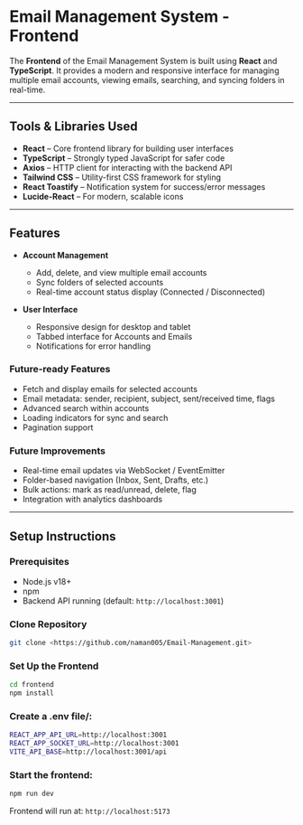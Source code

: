 # Email Management System - Frontend

The **Frontend** of the Email Management System is built using **React** and **TypeScript**. It provides a modern and responsive interface for managing multiple email accounts, viewing emails, searching, and syncing folders in real-time.

---


## Tools & Libraries Used

- **React** – Core frontend library for building user interfaces  
- **TypeScript** – Strongly typed JavaScript for safer code  
- **Axios** – HTTP client for interacting with the backend API  
- **Tailwind CSS** – Utility-first CSS framework for styling  
- **React Toastify** – Notification system for success/error messages  
- **Lucide-React** – For modern, scalable icons  
---

## Features

- **Account Management**
  - Add, delete, and view multiple email accounts
  - Sync folders of selected accounts
  - Real-time account status display (Connected / Disconnected)
  
- **User Interface**
  - Responsive design for desktop and tablet
  - Tabbed interface for Accounts and Emails
  - Notifications for error handling

### Future-ready Features
  - Fetch and display emails for selected accounts
  - Email metadata: sender, recipient, subject, sent/received time, flags
  - Advanced search within accounts
  - Loading indicators for sync and search
  - Pagination support
  
### Future Improvements

  - Real-time email updates via WebSocket / EventEmitter
  - Folder-based navigation (Inbox, Sent, Drafts, etc.)
  - Bulk actions: mark as read/unread, delete, flag
  - Integration with analytics dashboards

---

## **Setup Instructions**

### **Prerequisites**
- Node.js v18+  
- npm  
- Backend API running (default: `http://localhost:3001`)  

### **Clone Repository**
```bash
git clone <https://github.com/naman005/Email-Management.git>
```

### Set Up the Frontend
```bash
cd frontend
npm install
```
### Create a .env file/:
```bash
REACT_APP_API_URL=http://localhost:3001
REACT_APP_SOCKET_URL=http://localhost:3001
VITE_API_BASE=http://localhost:3001/api
```
### Start the frontend:
```bash
npm run dev
```

Frontend will run at: `http://localhost:5173`




